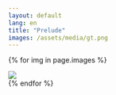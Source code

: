 ```yaml
---
layout: default
lang: en
title: "Prelude"
images: /assets/media/gt.png
---
```


{% for img in page.images %}
<div id="img-{{ forloop.index }}">
    <img src="{{ img }}" class="images" style="max-width:100%; height:auto;">
</div>
{% endfor %}
